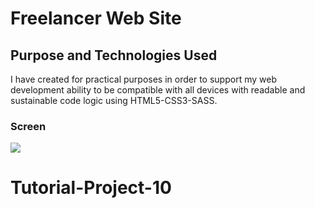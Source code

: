 <h1>Freelancer Web Site</h1>
<h2>Purpose and Technologies Used</h2>
I have created for practical purposes in order to support my web development ability to be compatible with all devices with readable and sustainable code logic using HTML5-CSS3-SASS.
<h3>Screen</h3>

 ![](freelancer.gif)
# Tutorial-Project-10
